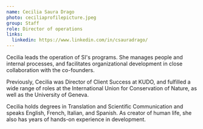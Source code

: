 ```yaml
---
name: Cecilia Saura Drago
photo: ceciliaprofilepicture.jpeg
group: Staff
role: Director of operations
links:
  linkedin: https://www.linkedin.com/in/csauradrago/
---
```

Cecilia leads the operation of SI's programs. She manages people and internal processes, and facilitates organizational development in close collaboration with the co-founders.

Previously, Cecilia was Director of Client Success at KUDO, and fulfilled a wide range of roles at the International Union for Conservation of Nature, as well as the University of Geneva.

Cecilia holds degrees in Translation and Scientific Communication and speaks English, French, Italian, and Spanish. As creator of human life, she also has years of hands-on experience in development.
